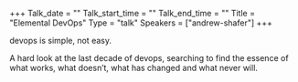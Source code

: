 +++
Talk_date = "" 
Talk_start_time = "" 
Talk_end_time = "" 
Title = "Elemental DevOps" 
Type = "talk" 
Speakers = ["andrew-shafer"] 
+++

devops is simple, not easy. 

A hard look at the last decade of devops, searching to find the essence of what works, what doesn’t, what has changed and what never will.
